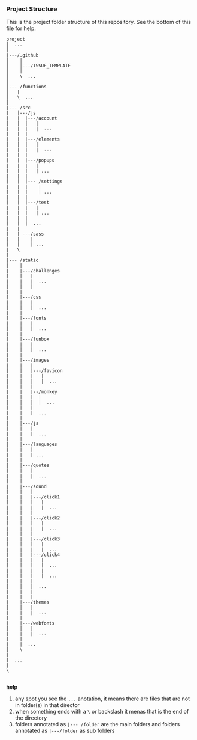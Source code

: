 ### Project Structure
This is the project folder structure of this repository. See the bottom of this file for help.
```
project
│  ...
│      
|---/.github
│    │   
│    │---/ISSUE_TEMPLATE
│    │
│    \  ...
│          
│--- /functions        
│   |    
│   \  ...
|
|--- /src 
|   │---/js
|   |  |---/account
|   |  |   |
|   |  |   |  ...
|   |  |   
|   |  |---/elements
|   |  |   |
|   |  |   |  ...
|   |  |
|   |  |---/popups
|   |  |   |
|   |  |   | ...
|   |  |
|   |  |--- /settings
|   |  |    | 
|   |  |    | ...
|   |  |
|   |  |---/test
|   |  |   |
|   |  |   | ...
|   |  |
|   |  |  ...
|   |  
|   | ---/sass
|   |    |
|   |    | ...
|   \
|       
|--- /static    
|    |
|    |---/challenges
|    |   |
|    |   |  ...
|    |   |
|    |   
|    |---/css   
|    |   |  
|    |   |  ...   
|    |   
|    |---/fonts   
|    |   |
|    |   |  ...
|    |   
|    |---/funbox   
|    |   |
|    |   |  ...
|    |
|    |---/images
|    |   |
|    |   |---/favicon
|    |   |   |
|    |   |   |  ...
|    |   |
|    |   |--/monkey
|    |   |  |
|    |   |  |  ...
|    |   |
|    |   |  ...
|    |   
|    |---/js   
|    |   |
|    |   |  ...   
|    |   
|    |---/languages   
|    |   |
|    |   | ...
|    |   
|    |---/quotes   
|    |   |
|    |   |  ...
|    |   
|    |---/sound   
|    |   |
|    |   |---/click1
|    |   |   |
|    |   |   |  ...
|    |   |
|    |   |---/click2
|    |   |   |
|    |   |   |  ...
|    |   |
|    |   |---/click3
|    |   |   |
|    |   |   |  ...
|    |   |---/click4
|    |   |   |
|    |   |   |  ...
|    |   |   |
|    |   |   |  ...
|    |   |
|    |   |  ...
|    |   |
|    |   |
|    |---/themes   
|    |   |
|    |   |  ...
|    |   
|    |---/webfonts   
|    |   |
|    |   |  ...
|    |   
|    |  ...
|    \
|       
|  ...   
|   
\     
  

```

**help**
1. any spot you see the `...` anotation, it means there are files that are not in folder(s) in that director
2. when something ends with a `\` or backslash it menas that is the end of the directory
3. folders annotated as `|--- /folder` are the main folders and folders annotated as `|---/folder` as sub folders

